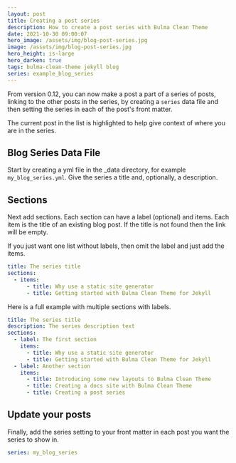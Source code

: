 ```yaml
---
layout: post
title: Creating a post series
description: How to create a post series with Bulma Clean Theme
date: 2021-10-30 09:00:07
hero_image: /assets/img/blog-post-series.jpg
image: /assets/img/blog-post-series.jpg
hero_height: is-large
hero_darken: true
tags: bulma-clean-theme jekyll blog
series: example_blog_series
---
```


From version 0.12, you can now make a post a part of a series of posts, linking to the other posts in the series, by creating a `series` data file and then setting the series in each of the post's front matter.  

The current post in the list is highlighted to help give context of where you are in the series. 

## Blog Series Data File

Start by creating a yml file in the _data directory, for example `my_blog_series.yml`. Give the series a title and, optionally, a description. 

## Sections

Next add sections. Each section can have a label (optional) and items. Each item is the title of an existing blog post. If the title is not found then the link will be empty.

If you just want one list without labels, then omit the label and just add the items. 

```yaml
title: The series title
sections:
  - items:
      - title: Why use a static site generator
      - title: Getting started with Bulma Clean Theme for Jekyll
```

Here is a full example with multiple sections with labels.

```yaml
title: The series title
description: The series description text
sections:
  - label: The first section
    items:
      - title: Why use a static site generator
      - title: Getting started with Bulma Clean Theme for Jekyll
  - label: Another section
    items:
      - title: Introducing some new layouts to Bulma Clean Theme
      - title: Creating a docs site with Bulma Clean Theme
      - title: Creating a post series
```

## Update your posts

Finally, add the series setting to your front matter in each post you want the series to show in. 

```yaml
series: my_blog_series
```
